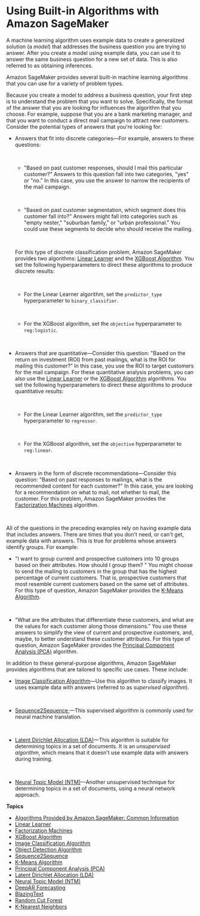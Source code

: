 # Using Built\-in Algorithms with Amazon SageMaker<a name="algos"></a>

A machine learning algorithm uses example data to create a generalized solution \(a *model*\) that addresses the business question you are trying to answer\. After you create a model using example data, you can use it to answer the same business question for a new set of data\. This is also referred to as obtaining inferences\.

Amazon SageMaker provides several built\-in machine learning algorithms that you can use for a variety of problem types\. 

Because you create a model to address a business question, your first step is to understand the problem that you want to solve\. Specifically, the format of the answer that you are looking for influences the algorithm that you choose\. For example, suppose that you are a bank marketing manager, and that you want to conduct a direct mail campaign to attract new customers\. Consider the potential types of answers that you're looking for:
+ Answers that fit into discrete categories—For example, answers to these questions:

   
  + "Based on past customer responses, should I mail this particular customer?" Answers to this question fall into two categories, "yes" or "no\." In this case, you use the answer to narrow the recipients of the mail campaign\.

     
  + "Based on past customer segmentation, which segment does this customer fall into?" Answers might fall into categories such as "empty nester," "suburban family," or "urban professional\." You could use these segments to decide who should receive the mailing\.

     

  For this type of discrete classification problem, Amazon SageMaker provides two algorithms: [Linear Learner](linear-learner.md) and the [XGBoost Algorithm](xgboost.md)\. You set the following hyperparameters to direct these algorithms to produce discrete results:

   
  + For the Linear Learner algorithm, set the `predictor_type` hyperparameter to `binary_classifier`\. 

     
  + For the XGBoost algorithm, set the `objective` hyperparameter to `reg:logistic`\.

   
+ Answers that are quantitative—Consider this question: "Based on the return on investment \(ROI\) from past mailings, what is the ROI for mailing this customer?” In this case, you use the ROI to target customers for the mail campaign\. For these quantitative analysis problems, you can also use the [Linear Learner](linear-learner.md) or the [XGBoost Algorithm](xgboost.md) algorithms\. You set the following hyperparameters to direct these algorithms to produce quantitative results:

   
  + For the Linear Learner algorithm, set the `predictor_type` hyperparameter to `regressor`\. 

     
  + For the XGBoost algorithm, set the `objective` hyperparameter to `reg:linear`\.

   
+ Answers in the form of discrete recommendations—Consider this question: "Based on past responses to mailings, what is the recommended content for each customer?" In this case, you are looking for a recommendation on what to mail, not whether to mail, the customer\. For this problem, Amazon SageMaker provides the [Factorization Machines](fact-machines.md) algorithm\.

   

All of the questions in the preceding examples rely on having example data that includes answers\. There are times that you don't need, or can't get, example data with answers\. This is true for problems whose answers identify groups\. For example:
+ "I want to group current and prospective customers into 10 groups based on their attributes\. How should I group them? " You might choose to send the mailing to customers in the group that has the highest percentage of current customers\. That is, prospective customers that most resemble current customers based on the same set of attributes\. For this type of question, Amazon SageMaker provides the [K\-Means Algorithm](k-means.md)\.

   
+ "What are the attributes that differentiate these customers, and what are the values for each customer along those dimensions\." You use these answers to simplify the view of current and prospective customers, and, maybe, to better understand these customer attributes\. For this type of question, Amazon SageMaker provides the [Principal Component Analysis \(PCA\)](pca.md) algorithm\.

In addition to these general\-purpose algorithms, Amazon SageMaker provides algorithms that are tailored to specific use cases\. These include:
+ [Image Classification Algorithm](image-classification.md)—Use this algorithm to classify images\. It uses example data with answers \(referred to as *supervised algorithm*\)\.

   
+ [Sequence2Sequence ](seq-2-seq.md)—This supervised algorithm is commonly used for neural machine translation\. 

   
+ [Latent Dirichlet Allocation \(LDA\)](lda.md)—This algorithm is suitable for determining topics in a set of documents\. It is an *unsupervised algorithm*, which means that it doesn't use example data with answers during training\.

   
+ [Neural Topic Model \(NTM\)](ntm.md)—Another unsupervised technique for determining topics in a set of documents, using a neural network approach\.

**Topics**
+ [Algorithms Provided by Amazon SageMaker: Common Information](common-info-all-im-models.md)
+ [Linear Learner](linear-learner.md)
+ [Factorization Machines](fact-machines.md)
+ [XGBoost Algorithm](xgboost.md)
+ [Image Classification Algorithm](image-classification.md)
+ [Object Detection Algorithm](object-detection.md)
+ [Sequence2Sequence](seq-2-seq.md)
+ [K\-Means Algorithm](k-means.md)
+ [Principal Component Analysis \(PCA\)](pca.md)
+ [Latent Dirichlet Allocation \(LDA\)](lda.md)
+ [Neural Topic Model \(NTM\)](ntm.md)
+ [DeepAR Forecasting](deepar.md)
+ [BlazingText](blazingtext.md)
+ [Random Cut Forest](randomcutforest.md)
+ [K\-Nearest Neighbors](k-nearest-neighbors.md)